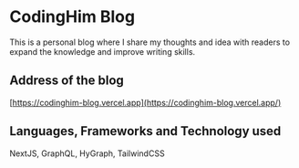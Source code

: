 # CodingHim Blog

This is a personal blog where I share my thoughts and idea with readers to expand the knowledge and improve writing skills.

## Address of the blog

[https://codinghim-blog.vercel.app](https://codinghim-blog.vercel.app/)

## Languages, Frameworks and Technology used

NextJS, GraphQL, HyGraph, TailwindCSS
